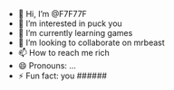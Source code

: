 - 👋 Hi, I’m @F7F77F
- 👀 I’m interested in puck you
- 🌱 I’m currently learning games
- 💞️ I’m looking to collaborate on mrbeast
- 📫 How to reach me rich
- 😄 Pronouns: ...
- ⚡ Fun fact: you ######

<!---
F7F77F/F7F77F is a ✨ special ✨ repository because its `README.md` (this file) appears on your GitHub profile.
You can click the Preview link to take a look at your changes.
--->
